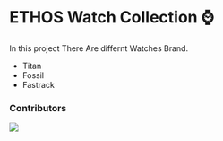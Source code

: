 # ETHOS Watch Collection ⌚
In this project There Are differnt Watches Brand.
- Titan
- Fossil
- Fastrack
  










### Contributors
<a href="https://github.com/Atharva1jari/Premium_Watch_Store/graphs/contributors">
  <img src="https://contrib.rocks/image?repo=Atharva1jari/Premium_Watch_Store" />
</a>
